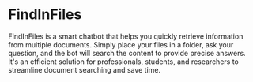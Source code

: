 # FindInFiles
FindInFiles is a smart chatbot that helps you quickly retrieve information from multiple documents. Simply place your files in a folder, ask your question, and the bot will search the content to provide precise answers. It's an efficient solution for professionals, students, and researchers to streamline document searching and save time.
